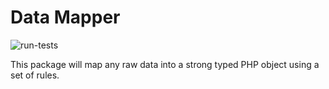 # Data Mapper
![run-tests](https://github.com/jerodev/data-mapper/workflows/run-tests/badge.svg)

This package will map any raw data into a strong typed PHP object using a set of rules.